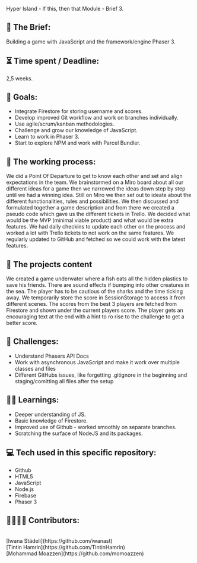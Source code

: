 Hyper Island - If this, then that Module - Brief 3.

<h2>📂 The Brief:</h2>
Building a game with JavaScript and the framework/engine Phaser 3. 

<h2>⏳ Time spent / Deadline:</h2>
2,5 weeks.

<h2>🎯 Goals:</h2>
<ul>
<li>Integrate Firestore for storing username and scores.</li>
<li>Develop improved Git workflow and work on branches individually.</li>
<li>Use agile/scrum/kanban methodologies.</li>
<li>Challenge and grow our knowledge of JavaScript.</li>
<li>Learn to work in Phaser 3. </li>
<li>Start to explore NPM and work with Parcel Bundler. </li>
</ul>

<h2>🦾 The working process:</h2>
 We did a Point Of Departure to get to know each other and set and align expectations in the team. 
 We brainstormed on a Miro board about all our different ideas for a game then we narrowed the ideas down step by step 
 until we had a winning idea. 
 Still on Miro we then set out to ideate about the different functionalities, rules and possibilities. 
 We then discussed and formulated together a game description and from there we created a pseudo code which gave us the different tickets in Trello.
 We decided what would be the MVP (minimal viable product) and what would be extra features.
 We had daily checkins to update each other on the process and worked a lot with Trello tickets to not work on the same features. 
 We regularly updated to GitHub and fetched so we could work with the latest features.

<h2>🐠 The projects content</h2>
We created a game underwater where a fish eats all the hidden plastics to save his friends. 
There are sound effects if bumping into other creatures in the sea.
The player has to be cautious of the sharks and the time ticking away. 
We temporarily store the score in SessionStorage to access it from different scenes. 
The scores from the best 3 players are fetched from Firestore and shown under the current players score. 
The player gets an encouraging text at the end with a hint to ro rise to the challenge to get a better score. 

<h2>😬 Challenges:</h2>
<ul>
 <li>Understand Phasers API Docs</li>
 <li>Work with asynchronous JavaScript and make it work over multiple classes and files</li>
 <li>Different GitHubs issues, like forgetting .gitignore in the beginning and staging/comitting all files after the setup</li>
</ul>

<h2>👨‍🎓 Learnings:</h2>
<ul>
 <li>Deeper understanding of JS.</li>
<li>Basic knowledge of Firestore.</li>
<li>Improved use of Github - worked smoothly on separate branches.</li>
<li>Scratching the surface of NodeJS and its packages.</li>
</ul>

<h2>💻 Tech used in this specific repository:</h2>
<ul>
 <li>Github</li>
<li>HTML5</li>
<li>JavaScript</li>
 <li>Node.js</li>
<li>Firebase</li>
<li>Phaser 3</li>
</ul>

<h2>👩‍👩‍👦‍👦 Contributors:</h2><br>
[Iwana Städeli](https://github.com/iwanast)<br> 
[Tintin Hamrin](https://github.com/TintinHamrin)<br>
[Mohammad Moazzen](https://github.com/momoazzen)
